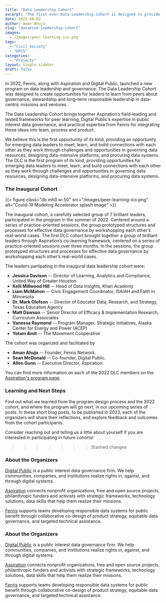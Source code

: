 ```yaml
---
title: "Data Leadership Cohort"
excerpt: "The first-ever Data Leadership Cohort is designed to provide an opportunity for emerging data leaders to meet, learn, and build connections with each other as they work through challenges and opportunities in governing data resources, designing data-intensive platforms, and procuring data systems."
date: 2022-08-02
author: Aman Ahuja
slug: "datakind-leadership-cohort"
images:
  - /images/peer-learning-ico.png
tags:
  - "Civil Society"
  - "DPCS"
categories: 
  - "Projects"
layout: single-sidebar
draft: false
---
```

In 2022, Fenris, along with Aspiration and Digital Public, launched a new program on data leadership and governance. The Data Leadership Cohort was designed to create opportunities for leaders to learn from peers about governance, stewardship and long-term responsible leadership in data-centric missions and ventures.

The Data Leadership Cohort brings together Aspiration’s field-leading and tested frameworks for peer learning, Digital Public’s expertise in public interest data governance, and practical expertise from Fenris for integrating these ideas into team, process and product.

We believe this is the first opportunity of its kind, providing an opportunity for emerging data leaders to meet, learn, and build connections with each other as they work through challenges and opportunities in governing data resources, designing data-intensive platforms, and procuring data systems.
The DLC is the first program of its kind, providing opportunities for emerging data leaders to meet, learn, and build connections with each other as they work through challenges and opportunities in governing data resources, designing data-intensive platforms, and procuring data systems.

### The Inaugural Cohort

{{< figure class="db mh0 w-50" src="/images/peer-learning-ico.png" alt="Covid-19 Modeling Accelerator splash image" >}}

The inaugural cohort, a carefully selected group of 7 brilliant leaders, participated in the program in the summer of 2022. Centered around a series of practice-oriented sessions, the group prototyped structures and processes for effective data governance by workshopping each other’s real-world cases.
The first DLC cohort brought together a group of brilliant leaders through Aspiration’s co-learning framework, centered on a series of practice-oriented sessions over three months. In the sessions, the group prototyped structures and processes for effective data governance by workshopping each other’s real-world cases.

The leaders partipating in the inaugural data leadership cohort were: 
* **Jessica Davison** -- Director of Learning, Analytics and Compliance, United Way of Greater Houston
* **Kelli Millwood Hill** -- Head of Data Insights, Khan Academy
* **Liam McMahon** -- Civic Engagement Coordinator, ISAIAH and Faith in Minnesota
* **Dr. Mark Olofson** -- Director of Educator Data, Research, and Strategy, Texas Education Agency
* **Matt Dawson** -- Senior Director of Efficacy & Implementation Research, Curriculum Associates
* **Vanessa Raymond** -- Program Manager, Strategic Initiatives, Alaska Center for Energy and Power (ACEP)
* **Yotam Amit** -- The Movement Cooperative

The cohort was organized and facilitated by
* **Aman Ahuja** -- Founder, Fenris Network. 
* **Sean McDonald** -- Co-founder, Digital Public. 
* **Allen Gunn** -- Executive Director, Aspiration. 

You can find more information on each of the 2022 DLC members on the [Aspiration's program page](
https://aspirationtech.org/programs/leadership/data/cohort/2022).

### Learning and Next Steps

Find out what we learned from the program design process and the 2022 cohort, and where the program will go next, in our upcoming series of posts. In these short blog posts, to be published in 2023, each of the organizers will share their reflections, and explore feedback and outcomes from the cohort participants. 

Consider reaching out and telling us a little about yourself if you are interested in participating in future cohorts!
>>>>>>> Stashed changes

### About the Organizers

[Digital Public](https://www.digitalpublic.io/) is a public interest data governance firm. We help communities, companies, and institutions realize rights in, against, and through digital systems. 

[Aspiration](https://aspirationtech.org/) connects nonprofit organizations, free and open source projects, philanthropic funders and activists with strategic frameworks, technology solutions, data skills that help them realize their missions.

[Fenris](https://gofenris.com) supports teams developing responsible data systems for public benefit through collaborative co-design of product strategy, equitable data governance, and targeted technical assistance.

### About the Organizers

[Digital Public](https://www.digitalpublic.io/) is a public interest data governance firm. We help communities, companies, and institutions realize rights in, against, and through digital systems. 

[Aspiration](https://aspirationtech.org/) connects nonprofit organizations, free and open source projects, philanthropic funders and activists with strategic frameworks, technology solutions, data skills that help them realize their missions.

[Fenris](https://gofenris.com) supports teams developing responsible data systems for public benefit through collaborative co-design of product strategy, equitable data governance, and targeted technical assistance.

